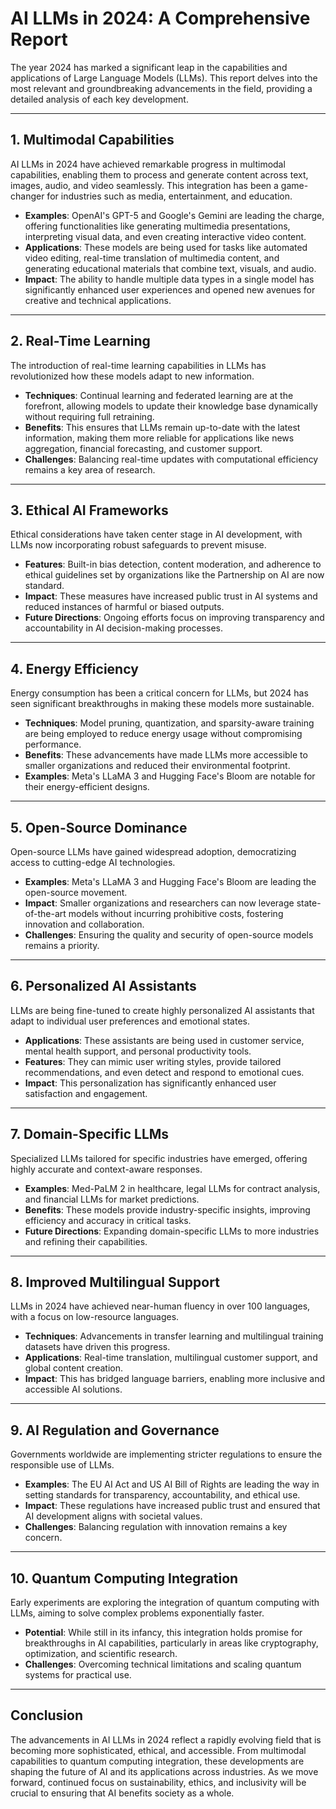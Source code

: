 # AI LLMs in 2024: A Comprehensive Report  

The year 2024 has marked a significant leap in the capabilities and applications of Large Language Models (LLMs). This report delves into the most relevant and groundbreaking advancements in the field, providing a detailed analysis of each key development.  

---

## 1. Multimodal Capabilities  
AI LLMs in 2024 have achieved remarkable progress in multimodal capabilities, enabling them to process and generate content across text, images, audio, and video seamlessly. This integration has been a game-changer for industries such as media, entertainment, and education.  

- **Examples**: OpenAI's GPT-5 and Google's Gemini are leading the charge, offering functionalities like generating multimedia presentations, interpreting visual data, and even creating interactive video content.  
- **Applications**: These models are being used for tasks like automated video editing, real-time translation of multimedia content, and generating educational materials that combine text, visuals, and audio.  
- **Impact**: The ability to handle multiple data types in a single model has significantly enhanced user experiences and opened new avenues for creative and technical applications.  

---

## 2. Real-Time Learning  
The introduction of real-time learning capabilities in LLMs has revolutionized how these models adapt to new information.  

- **Techniques**: Continual learning and federated learning are at the forefront, allowing models to update their knowledge base dynamically without requiring full retraining.  
- **Benefits**: This ensures that LLMs remain up-to-date with the latest information, making them more reliable for applications like news aggregation, financial forecasting, and customer support.  
- **Challenges**: Balancing real-time updates with computational efficiency remains a key area of research.  

---

## 3. Ethical AI Frameworks  
Ethical considerations have taken center stage in AI development, with LLMs now incorporating robust safeguards to prevent misuse.  

- **Features**: Built-in bias detection, content moderation, and adherence to ethical guidelines set by organizations like the Partnership on AI are now standard.  
- **Impact**: These measures have increased public trust in AI systems and reduced instances of harmful or biased outputs.  
- **Future Directions**: Ongoing efforts focus on improving transparency and accountability in AI decision-making processes.  

---

## 4. Energy Efficiency  
Energy consumption has been a critical concern for LLMs, but 2024 has seen significant breakthroughs in making these models more sustainable.  

- **Techniques**: Model pruning, quantization, and sparsity-aware training are being employed to reduce energy usage without compromising performance.  
- **Benefits**: These advancements have made LLMs more accessible to smaller organizations and reduced their environmental footprint.  
- **Examples**: Meta's LLaMA 3 and Hugging Face's Bloom are notable for their energy-efficient designs.  

---

## 5. Open-Source Dominance  
Open-source LLMs have gained widespread adoption, democratizing access to cutting-edge AI technologies.  

- **Examples**: Meta's LLaMA 3 and Hugging Face's Bloom are leading the open-source movement.  
- **Impact**: Smaller organizations and researchers can now leverage state-of-the-art models without incurring prohibitive costs, fostering innovation and collaboration.  
- **Challenges**: Ensuring the quality and security of open-source models remains a priority.  

---

## 6. Personalized AI Assistants  
LLMs are being fine-tuned to create highly personalized AI assistants that adapt to individual user preferences and emotional states.  

- **Applications**: These assistants are being used in customer service, mental health support, and personal productivity tools.  
- **Features**: They can mimic user writing styles, provide tailored recommendations, and even detect and respond to emotional cues.  
- **Impact**: This personalization has significantly enhanced user satisfaction and engagement.  

---

## 7. Domain-Specific LLMs  
Specialized LLMs tailored for specific industries have emerged, offering highly accurate and context-aware responses.  

- **Examples**: Med-PaLM 2 in healthcare, legal LLMs for contract analysis, and financial LLMs for market predictions.  
- **Benefits**: These models provide industry-specific insights, improving efficiency and accuracy in critical tasks.  
- **Future Directions**: Expanding domain-specific LLMs to more industries and refining their capabilities.  

---

## 8. Improved Multilingual Support  
LLMs in 2024 have achieved near-human fluency in over 100 languages, with a focus on low-resource languages.  

- **Techniques**: Advancements in transfer learning and multilingual training datasets have driven this progress.  
- **Applications**: Real-time translation, multilingual customer support, and global content creation.  
- **Impact**: This has bridged language barriers, enabling more inclusive and accessible AI solutions.  

---

## 9. AI Regulation and Governance  
Governments worldwide are implementing stricter regulations to ensure the responsible use of LLMs.  

- **Examples**: The EU AI Act and US AI Bill of Rights are leading the way in setting standards for transparency, accountability, and ethical use.  
- **Impact**: These regulations have increased public trust and ensured that AI development aligns with societal values.  
- **Challenges**: Balancing regulation with innovation remains a key concern.  

---

## 10. Quantum Computing Integration  
Early experiments are exploring the integration of quantum computing with LLMs, aiming to solve complex problems exponentially faster.  

- **Potential**: While still in its infancy, this integration holds promise for breakthroughs in AI capabilities, particularly in areas like cryptography, optimization, and scientific research.  
- **Challenges**: Overcoming technical limitations and scaling quantum systems for practical use.  

---

## Conclusion  
The advancements in AI LLMs in 2024 reflect a rapidly evolving field that is becoming more sophisticated, ethical, and accessible. From multimodal capabilities to quantum computing integration, these developments are shaping the future of AI and its applications across industries. As we move forward, continued focus on sustainability, ethics, and inclusivity will be crucial to ensuring that AI benefits society as a whole.